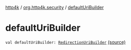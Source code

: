 [http4k](../index.md) / [org.http4k.security](index.md) / [defaultUriBuilder](./default-uri-builder.md)

# defaultUriBuilder

`val defaultUriBuilder: `[`RedirectionUriBuilder`](-redirection-uri-builder.md) [(source)](https://github.com/http4k/http4k/blob/master/http4k-security-oauth/src/main/kotlin/org/http4k/security/OAuthRedirectBuilder.kt#L11)